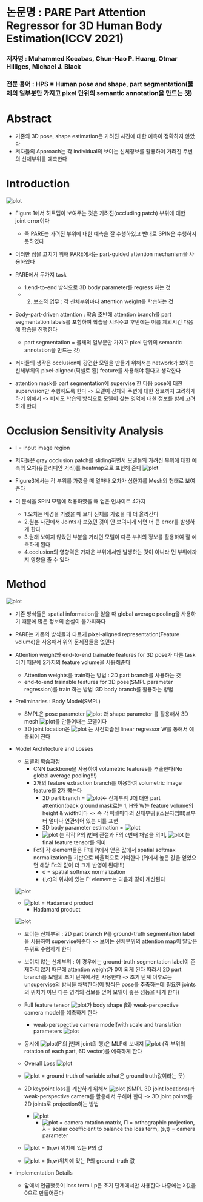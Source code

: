 # 논문명 : PARE Part Attention Regressor for 3D Human Body Estimation(ICCV 2021)
### 저자명 : Muhammed Kocabas, Chun-Hao P. Huang, Otmar Hilliges, Michael J. Black

### 전문 용어 : HPS = Human pose and shape, part segmentation(물체의 일부분만 가지고 pixel 단위의 semantic annotation을 만드는 것)

# Abstract
- 기존의 3D pose, shape estimation은 가려진 사진에 대한 예측이 정확하지 않았다
- 저자들의 Approach는 각 individual의 보이는 신체정보를 활용하여 가려진 주변의 신체부위를 예측한다

# Introduction

![plot](https://user-images.githubusercontent.com/69032315/147872397-3eb83994-be5c-44fb-965b-184333605f8f.png)

- Figure 1에서 히트맵이 보여주는 것은 가려진(occluding patch) 부위에 대한 joint error이다
	- 즉 PARE는 가려진 부위에 대한 예측을 잘 수행하였고 반대로 SPIN은 수행하지 못하였다
- 이러한 점을 고치기 위해 PARE에서는 part-guided attention mechanism을 사용하였다
- PARE에서 두가지 task
	- 1.end-to-end 방식으로 3D body parameter를 regress 하는 것
	- 2. 보조적 업무 : 각 신체부위마다 attention weight를 학습하는 것
- Body-part-driven attention : 학습 초반에 attention branch를 part segmentation labels를 포함하여 학습을 시켜주고 후반에는 이를 제외시킨 다음에 학습을 진행한다
	- part segmentation = 물체의 일부분만 가지고 pixel 단위의 semantic annotation을 만드는 것)

- 저자들의 생각은 occlusion에 강건한 모델을 만들기 위해서는 network가 보이는 신체부위의 pixel-aligned(픽셀로 된) feature를 사용해야 된다고 생각한다
- attention mask를 part segmentation에 supervise 한 다음 pose에 대한 supervision만 수행하도록 한다 -> 모델이 신체와 주변에 대한 정보까지 고려하게 하기 위해서 -> 비지도 학습의 방식으로 모델이 찾는 영역에 대한 정보를 함께 고려하게 한다

# Occlusion Sensitivity Analysis
- I = input image region 
- 저자들은 gray occlusion patch를 sliding하면서 모델들의 가려진 부위에 대한 예측의 오차(유클리디안 거리)를 heatmap으로 표현해 준다 
![plot](https://user-images.githubusercontent.com/69032315/147872404-891d9fa5-22eb-4c87-a9ab-2f84a840afb1.png)

- Figure3에서는 각 부위를 가렸을 때 얼마나 오차가 심한지를 Mesh의 형태로 보여준다
- 이 분석을 SPIN 모델에 적용하였을 때 얻은 인사이트 4가지
	- 1.오차는 배경을 가렸을 때 보다 신체를 가렸을 때 더 올라간다
	- 2.원본 사진에서 Joints가 보였던 것이 안 보여지게 되면 더 큰 error를 발생하게 한다
	- 3.원래 보이지 않았던 부분을 가리면 모델이 다른 부위의 정보를 활용하여 잘 예측하게 된다
	- 4.occlusion의 영향력은 가까운 부위에서만 발생하는 것이 아니라 먼 부위에까지 영향을 줄 수 있다


# Method
![plot](https://user-images.githubusercontent.com/69032315/147872421-79691203-9123-4d8e-89d2-2b27d0e5707d.png)

- 기존 방식들은 spatial information을 얻을 때 global average pooling을 사용하기 때문에 많은 정보의 손실이 불가피하다
- PARE는 기존의 방식들과 다르게 pixel-aligned representation(Feature volume)을 사용해서 위의 문제점들을 없앤다
- Attention weight와 end-to-end trainable features for 3D pose가 다른 task이기 때문에 2가지의 feature volume을 사용해준다
	- Attention weights를 train하는 방법 : 2D part branch를 사용하는 것
	- end-to-end trainable features for 3D pose(SMPL parameter regression)를 train 하는 방법 :3D body branch를 활용하는 방법

- Preliminaries : Body Model(SMPL)
	- SMPL은 pose parameter ![plot](https://user-images.githubusercontent.com/69032315/147872426-ed2cd62d-8969-4c63-8de9-e2b0e6566623.png) 과 shape parameter  를 활용해서 3D mesh  ![plot](https://user-images.githubusercontent.com/69032315/147872430-7d90ed2a-d21c-4503-be02-c6fb4788421b.png)를 만들어내는 모델이다 
	- 3D joint location은 ![plot](https://user-images.githubusercontent.com/69032315/147872437-06424c35-71c0-45ab-bfe2-b0c1c59c52e8.png)
 는 사전학습된 linear regressor W를 통해서 예측되어 진다

- Model Architecture and Losses
	- 모델의 학습과정
		- CNN backbone을 사용하여 volumetric features를 추출한다(No global average pooling!!!)
		- 2개의 feature extraction branch를 이용하여 volumetric image feature를 2개 뽑는다
			- 2D part branch =  ![plot](https://user-images.githubusercontent.com/69032315/147872440-55c85063-7962-4a46-bd76-2eba421d312f.png)<- 신체부위 J에 대한 part attention(back ground mask로는 1, H와 W는 feature volume의 height & width이다 -> 즉 각 픽셀마다의 신체부위 j(소문자임!!!)로부터 얼마나 연관되어 있는 지를 표현
			- 3D body parameter estimation =  ![plot](https://user-images.githubusercontent.com/69032315/147872443-dc181a9e-c941-438c-b7e2-d97458304748.png)	
			- ![plot](https://user-images.githubusercontent.com/69032315/147872450-d09204ef-8722-4149-bab9-8882db173f34.png) 는 각각 P의 j번째 관절과 F의 c번째 채널을 의미, ![plot](https://user-images.githubusercontent.com/69032315/147872453-39f14a99-3b8e-47e0-ba6a-994d1d32d334.png) 는 final feature tensor를 의미
		-  Fc의 각 element들은 F’에 Pj에서 얻은 값에서 spatial softmax normalization을 기반으로 비율적으로 기여한다 (Pj에서 높은 값을 얻었으면 해당 Fc의 값이 더 크게 반영이 된다!!!)
			- σ = spatial softmax normalization
			- (j,c)의 위치에 있는 F’ element는 다음과 같이 계산된다


  ![plot](https://user-images.githubusercontent.com/69032315/147872458-27929e0c-8b72-466d-aa40-89553ae34011.png)

  - ![plot](https://user-images.githubusercontent.com/69032315/147872464-7b7893ef-ec76-477e-9db6-40ea22a47692.png) = Hadamard product
	  - Hadamard product

  ![plot](https://user-images.githubusercontent.com/69032315/147872468-0aef8039-8c34-430b-aa8e-e2ec72a7bb00.png)

	- 보이는 신체부위 : 2D part branch P를 ground-truth segmentation label을 사용하여 supervise해준다 <- 보이는 신체부위의 attention map이 알맞은 부위로 수렴하게 한다
	- 보이지 않는 신체부위 : 이 경우에는 ground-truth segmentation label이 존재하지 않기 때문에 attention weight가 0이 되게 된다 따라서 2D part branch를 모델의 초기 단계에서만 사용한다 -> 초기 단계 이후로는 unsupervise의 방식을 채택한다(이 방식은 pose를 추측하는데 필요한 joints의 위치가 아닌 다른 영역의 정보를 얻어 모델이 좋은 성능을 내게 한다)
	
	- Full feature tensor  ![plot](https://user-images.githubusercontent.com/69032315/147872478-4f12b1e0-884c-45f5-bd93-47702ccd1e40.png)가 body shape β와 weak-perspective camera model를 예측하게 한다
		- weak-perspective camera model(with scale and translation parameters  ![plot](https://user-images.githubusercontent.com/69032315/147872494-b877e2d3-591b-403c-9a0d-a6d5b9abad49.png)
	- 동시에  ![plot](https://user-images.githubusercontent.com/69032315/147872498-42908f35-8b45-4824-820c-b389c1a5aa06.png)(F’의 j번째 joint의 행)은 MLP에 보내져 ![plot](https://user-images.githubusercontent.com/69032315/147872512-05645449-66f3-49cd-aa10-17f721cdc6ac.png) (각 부위의 rotation of each part, 6D vector)를 예측하게 한다 

	- Overall Loss
  ![plot](https://user-images.githubusercontent.com/69032315/147872514-9dd23c9d-8035-4bdf-af79-689de8e12c79.png)

	-  ![plot](https://user-images.githubusercontent.com/69032315/147872520-30ff2cac-4db0-49ef-b209-2e7b41f12d9e.png) = ground truth of variable x(hat은 ground truth값이라는 뜻)
	- 2D keypoint loss를 계산하기 위해서 ![plot](https://user-images.githubusercontent.com/69032315/147872527-5e28ddc6-40e1-4544-b3fe-a786cd7990b9.png) (SMPL 3D joint locations)과 weak-perspective camera를 활용해서 구해야 한다 -> 3D joint points를 2D joints로 projection하는 방법
		-  ![plot](https://user-images.githubusercontent.com/69032315/147872534-8b8ef9d6-b8f0-4f1f-8acf-01f381f02bc6.png)
			-  ![plot](https://user-images.githubusercontent.com/69032315/147872541-1afb3c3d-825f-4bf8-af18-cd5863e27114.png) = camera rotation matrix, Π = orthographic projection, λ = scalar coefficient to balance the loss term, (s,t) = camera parameter
	-  ![plot](https://user-images.githubusercontent.com/69032315/147872545-9ced8c0c-d4a4-4798-be69-357790e9fadf.png) = (h,w) 위치에 있는 P의 값
	- ![plot](https://user-images.githubusercontent.com/69032315/147872548-713c14f5-1e83-4321-a84c-4fc6ad4996ab.png)  = (h,w)위치에 있는 P의 ground-truth 값


- Implementation Details
	- 앞에서 언급했듯이 loss term Lp은 초기 단계에서만 사용한다 나중에는 λ값을 0으로 만들어준다
	

















